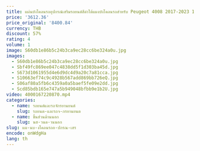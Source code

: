 ```yaml
---
title: แผ่นบังโคลนรถอุปกรณ์เสริมรถยนต์สีดำใต้แผงบังโคลนรถสำหรับ Peugeot 4008 2017-2023 1.8T
price: '3612.36'
price_original: '8400.84'
currency: THB
discount: 57%
rating: 4
volume: 1
image: S60db1e86b5c24b3ca9ec28cc6be324a0u.jpg
images:
  - S60db1e86b5c24b3ca9ec28cc6be324a0u.jpg
  - Sbf49fc869ee047c4838dd5f1d303ba45d.jpg
  - S673d1061955d4e6d9dc4d9a20c7a81cca.jpg
  - S10663ef74c9c4928b567add869bb726eQ.jpg
  - S06af80a5fb6c4359a0a5baef5fe09e2dd.jpg
  - Scd85bdb165e747a5b949048bfbb9e1b2U.jpg
video: 4000167220870.mp4
categories:
  - name: รถยนต์และรถจักรยานยนต์
    slug: รถยนต-และรถจ-กรยานยนต
  - name: ชิ้นส่วนด้านนอก
    slug: นส-วนด-านนอก
slug: แผ-นบ-งโคลนรถอ-ปกรณ-เสร
encode: onWdgHa
lang: th
---
```

  